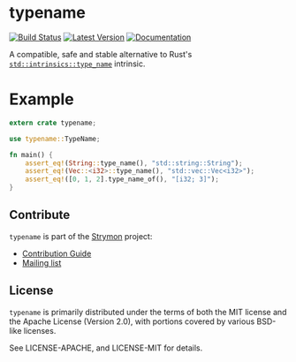 typename
========

[![Build Status](https://travis-ci.org/strymon-system/typename.svg?branch=master)](https://travis-ci.org/strymon-system/typename)
[![Latest Version](https://img.shields.io/crates/v/typename.svg)](https://crates.io/crates/typename)
[![Documentation](https://docs.rs/typename/badge.svg)](https://docs.rs/typename)

A compatible, safe and stable alternative to Rust's
[`std::intrinsics::type_name`](https://doc.rust-lang.org/std/intrinsics/fn.type_name.html)
intrinsic.

# Example

```rust
extern crate typename;

use typename::TypeName;

fn main() {
    assert_eq!(String::type_name(), "std::string::String");
    assert_eq!(Vec::<i32>::type_name(), "std::vec::Vec<i32>");
    assert_eq!([0, 1, 2].type_name_of(), "[i32; 3]");
}
```

## Contribute

`typename` is part of the [Strymon](https://strymon-system.github.io/) project:

 - [Contribution Guide](https://strymon-system.github.io/docs/how-to-contribute)
 - [Mailing list](https://lists.inf.ethz.ch/mailman/listinfo/strymon-users)

## License

`typename` is primarily distributed under the terms of both the MIT license and the Apache License (Version 2.0), with portions covered by various BSD-like licenses.

See LICENSE-APACHE, and LICENSE-MIT for details.
